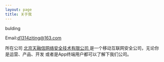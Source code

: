 ```yaml
---
layout: page
title: 关于我 
---
```



<p>
bulding 
<p>

Email:<d1314ziting@163.com>
<p>

所在公司
<a target="_blank" href="http://www.topsec.com.cn/"> 北京天融信网络安全技术有限公司 </a>
是一个移动互联网安全公司，无论你是运营、产品、开发 或者是App终端用户都可以了解下我们公司。
<p>

